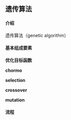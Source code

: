 ## 遗传算法

#### 介绍

遗传算法（genetic algorithm）

#### 基本组成要素

**优化目标函数**

**chormo**

**selection**

**crossover**

**mutation**

#### 流程